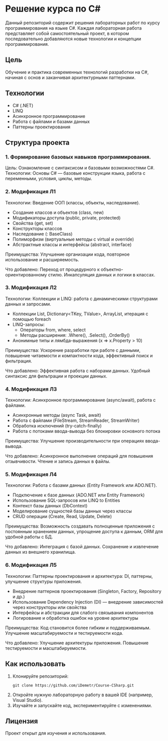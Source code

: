 # Решение курса по С#

Данный репозиторий содержит решения лабораторных работ по курсу программирования на языке C#. Каждая лабораторная работа представляет собой самостоятельный проект, в котором последовательно добавляются новые технологии и концепции программирования.

## Цель

Обучение и практика современных технологий разработки на C#, начиная с основ и заканчивая архитектурными паттернами.

## Технологии

- C# (.NET)
- LINQ
- Асинхронное программирование
- Работа с файлами и базами данных
- Паттерны проектирования

## Структура проекта 

### 1. Формирование базовых навыков программирования.
Цель: Ознакомление с синтаксисом и базовыми возможностями C#.
Технологии: Основы C# — базовые конструкции языка, работа с переменными, условия, циклы, методы.

### 2. Модификация Л1
Технологии: Введение ООП (классы, объекты, наследование).
  * Создание классов и объектов (class, new)
  * Модификаторы доступа (public, private, protected)
  * Свойства (get, set)
  * Конструкторы классов
  * Наследование (: BaseClass)
  * Полиморфизм (виртуальные методы с virtual и override)
  * Абстрактные классы и интерфейсы (abstract, interface)
    
Преимущества: Улучшение организации кода, повторное использование и расширяемость.

Что добавлено: Переход от процедурного к объектно-ориентированному стилю. Инкапсуляция данных и логики в классах.

### 3. Модификация Л2
Технологии: Коллекции и LINQ: работа с динамическими структурами данных и запросами.
* Коллекции List<T>, Dictionary<TKey, TValue>, ArrayList, итерация с помощью foreach
* LINQ-запросы:
  * Операторы from, where, select
  * Методы расширения: .Where(), .Select(), .OrderBy()
* Анонимные типы и лямбда-выражения (x => x.Property > 10)

Преимущества: Ускорение разработки при работе с данными, повышение читаемости и компактности кода, эффективный поиск и фильтрация.

Что добавлено: Эффективная работа с наборами данных. Удобный синтаксис для фильтрации и проекции данных.

### 4. Модификация Л3
Технологии:  Асинхронное программирование (async/await), работа с файлами.
* Асинхронные методы (async Task, await)
* Работа с файлами (FileStream, StreamReader, StreamWriter)
* Обработка исключений (try-catch-finally)
* Работа с потоками ввода-вывода без блокировки основного потока

Преимущества: Улучшение производительности при операциях ввода-вывода.

Что добавлено: Асинхронное выполнение операций для повышения отзывчивости. Чтение и запись данных в файлы.

### 5. Модификация Л4
Технологии: Работа с базами данных (Entity Framework или ADO.NET).
* Подключение к базе данных (ADO.NET или Entity Framework)
* Использование SQL-запросов или LINQ to Entities
* Контекст базы данных (DbContext)
* Моделирование сущностей базы данных через классы
* CRUD операции (Create, Read, Update, Delete)

Преимущества: Возможность создавать полноценные приложения с постоянным хранением данных, упрощение доступа к данным, ORM для удобной работы с БД.

Что добавлено: Интеграция с базой данных. Сохранение и извлечение данных из внешнего хранилища.

### 6. Модификация Л5
Технологии: Паттерны проектирования и архитектура: DI, паттерны, улучшение структуры приложения.
* Внедрение паттернов проектирования (Singleton, Factory, Repository и др.)
* Использование Dependency Injection (DI) — внедрение зависимостей через конструкторы или свойства
* Интерфейсы и абстракции для слабого связывания компонентов
* Логирование и обработка ошибок на уровне архитектуры

Преимущества: Код становится более гибким и поддерживаемым. Улучшение масштабируемости и тестируемости кода.

Что добавлено: Улучшение архитектуры приложения. Повышение тестируемости и масштабируемости.

## Как использовать

1. Клонируйте репозиторий:
   ```
   git clone https://github.com/iDemetr/Course-CSharp.git
   ```
2. Откройте нужную лабораторную работу в вашей IDE (например, Visual Studio).
3. Изучайте и запускайте код, экспериментируйте с изменениями.

## Лицензия

Проект открыт для изучения и использования.
